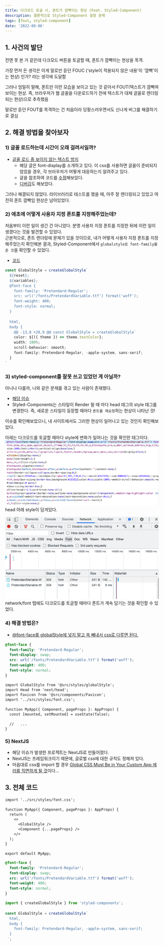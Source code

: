 ```yaml
---
title: 다크모드 토글 시, 폰트가 깜빡이는 현상 (Feat. Styled-Component)
description: 결론적으로 Styled-Component 설정 문제
tags: [fout, styled-component]
date: '2022-09-06'
---
```


## 1. 사건의 발단

전엔 못 본 거 같은데 다크모드 버튼을 토글할 때, 폰트가 깜빡이는 현상을 목격.

가장 먼저 든 생각은 이게 말로만 듣던 FOUC ('style이 적용되지 않은 내용'이 '깜빡'이는 현상) 인가? 라는 생각에 도달함

그러나 엄밀히 말해, 폰트만 이런 모습을 보이고 있는 것 같아서 FOUT(텍스트가 깜빡여보이는 현상. 즉, 브라우저가 웹 글꼴을 다운로드하기 전에 텍스트가 대체 글꼴로 렌더링되는 현상)으로 추측했음

말로만 듣던 FOUT를 목격하는 건 처음이라 당황스러우면서도 신나게 버그를 해결하기로 결심

## 2. 해결 방법을 찾아보자

### 1) 글꼴 로드하는데 시간이 오래 걸려서일까?

- [글꼴 로드 중 보이지 않는 텍스트 방지](https://web.dev/avoid-invisible-text/)
  - 해당 글은 font-display를 소개하고 있다. 이 css를 사용하면 글꼴이 준비되지 않았을 경우, 각 브라우저가 어떻게 대응하는지 알려주고 있다.
  - 글을 참조하여 코드를 [수정](https://github.com/uhgenie7/portfolio2022/commit/1824116ddd63fdc6baec07ce84e43e75e9d3ddfa)해보았다.
  - [디버깅](https://github.com/uhgenie7/portfolio2022/commit/23a3c7b13ef6f16a395320bbbe323a55de1dde97)도 해보았다.

그러나 해결되지 않았다. 라이브러리로 테스트를 했을 때, 아주 잘 렌더링되고 있었고 여전히 폰트 깜빡임 현상은 남아있었다.

### 2) 애초에 어떻게 사용자 지정 폰트를 지정해주었는데?

처음부터 이런 일이 생긴 건 아니었다. 분명 사용자 지정 폰트를 지정한 뒤에 이런 일이 생겼다는 것을 발견할 수 있었다.  
근본적으로, 폰트 렌더링에 문제가 있을 것이므로, 내가 어떻게 사용자 지정 폰트를 지정해주었는지 확인해본 결과, Styled-Component에서 `globalstyle로 font-family를 준 것`을 확인할 수 있었다.

- [코드](https://github.com/uhgenie7/portfolio2022/commit/b76a076edf5f96a07c21ce9ddfb4cdd93d1862a9)

```ts title="src/styles/globalStyle.ts"
const GlobalStyle = createGlobalStyle`
  ${reset};
  ${variables};
  @font-face {
    font-family: 'Pretendard-Regular';
    src: url('/fonts/PretendardVariable.ttf') format('woff');
    font-weight: 400;
    font-style: normal;
  }

  html,
  body {
	@@ -13,8 +20,9 @@ const GlobalStyle = createGlobalStyle`
    color: ${({ theme }) => theme.textColor};
    width: 100%;
    scroll-behavior: smooth;
    font-family: Pretendard-Regular, -apple-system, sans-serif;
  }
`
```

### 3) styled-component를 잘못 쓰고 있었던 게 아닐까?

아니나 다를까, 나와 같은 문제를 겪고 있는 사람이 존재했다.

- [해당 이슈](https://github.com/styled-components/styled-components/issues/1593)
- Styled-Components는 스타일이 Render 될 때 마다 head 태그의 style 태그를 변경한다. 즉, 새로운 스타일이 등장할 때마다 `폰트를 재요청`하는 현상이 나타난 것!

이슈를 확인해보았으니, 내 사이트에서도 그러한 현상이 일어나고 있는 것인지 확인해보았다.

아래는 다크모드를 토글할 때마다 style에 변화가 일어나는 것을 확인한 태그이다.  
![styled-component-head-style](./scstyle1.png)
head 아래 style이 담겨있다.

![network/font](./scstyle2.png)
network/font 탭에도 다크모드를 토글할 때마다 폰트가 계속 담기는 것을 확인할 수 있었다.

### 4) 해결 방법은?

- [@font-face를 globalStyle에 넣지 말고 쏙 빼내서 css로 다루면 된다.](https://github.com/uhgenie7/portfolio2022/commit/b1a13fcb7b1ef8b0d7ac226be8d5322af274c003)

```css title="src/styles/font.css"
@font-face {
  font-family: 'Pretendard-Regular';
  font-display: swap;
  src: url('/fonts/PretendardVariable.ttf') format('woff');
  font-weight: 400;
  font-style: normal;
}
```

```tsx title="pages/_app.tsx"
import GlobalStyle from '@src/styles/globalStyle';
import Head from 'next/head';
import Favicon from '@src/components/Favicon';
import '../src/styles/font.css';

function MyApp({ Component, pageProps }: AppProps) {
  const [mounted, setMounted] = useState(false);

  //   ...
}
```

### 5) NextJS

- 해당 이슈가 발생한 프로젝트는 NextJS로 만들어졌다.
- NextJS는 프레임워크이기 때문에, 글로벌 css에 대한 규칙도 정해져 있다.
- 마음대로 css를 import 할 경우 [Global CSS Must Be in Your Custom App 에러를 직면하게 될 것](https://nextjs.org/docs/messages/css-global)이다...

## 3. 전체 코드

```tsx title="pages/_app.tsx"
import '../src/styles/font.css';

function MyApp({ Component, pageProps }: AppProps) {
  return (
    <>
      <GlobalStyle />
      <Component {...pageProps} />
    </>
  );
}

export default MyApp;
```

```css title="src/styles/font.css"
@font-face {
  font-family: 'Pretendard-Regular';
  font-display: swap;
  src: url('/fonts/PretendardVariable.ttf') format('woff');
  font-weight: 400;
  font-style: normal;
}
```

```ts title="src/styles/globalStyle.ts"
import { createGlobalStyle } from 'styled-components';

const GlobalStyle = createGlobalStyle`
  html,
  body {
    font-family: Pretendard-Regular, -apple-system, sans-serif;
  }
 `;
```
